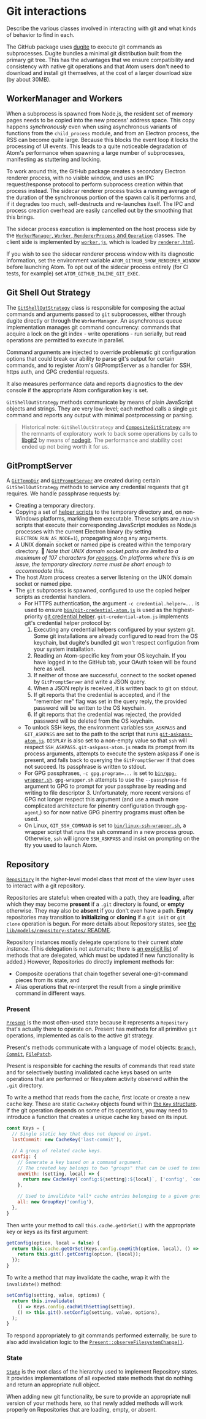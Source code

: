 # Git interactions

Describe the various classes involved in interacting with git and what kinds of behavior to find in each.

The GitHub package uses [dugite](https://github.com/desktop/dugite) to execute git commands as subprocesses. Dugite bundles a minimal git distribution built from the primary git tree. This has the advantages that we ensure compatibility and consistency with native git operations and that Atom users don't need to download and install git themselves, at the cost of a larger download size (by about 30MB).

## WorkerManager and Workers

When a subprocess is spawned from Node.js, the resident set of memory pages needs to be copied into the new process' address space. This copy happens _synchronously_ even when using asynchronous variants of functions from the `child_process` module, and from an Electron process, the RSS can become quite large. Because this blocks the event loop it locks the processing of UI events. This leads to a quite noticeable degradation of Atom's performance when spawning a large number of subprocesses, manifesting as stuttering and locking.

To work around this, the GitHub package creates a secondary Electron renderer process, with no visible window, and uses an IPC request/response protocol to perform subprocess creation within that process instead. The sidecar renderer process tracks a running average of the duration of the synchronous portion of the spawn calls it performs and, if it degrades too much, self-destructs and re-launches itself. The IPC and process creation overhead are easily cancelled out by the smoothing that this brings.

The sidecar process execution is implemented on the host process side by the [`WorkerManager`, `Worker`, `RendererProcess` and `Operation`](/lib/worker-manager.js) classes. The client side is implemented by [`worker.js`](/lib/worker.js), which is loaded by [`renderer.html`](/lib/renderer.html).

If you wish to see the sidecar renderer process window with its diagnostic information, set the environment variable `ATOM_GITHUB_SHOW_RENDERER_WINDOW` before launching Atom. To opt out of the sidecar process entirely (for CI tests, for example) set `ATOM_GITHUB_INLINE_GIT_EXEC`.

## Git Shell Out Strategy

The [`GitShellOutStrategy`](/lib/git-shell-out-strategy.js) class is responsible for composing the actual commands and arguments passed to `git` subprocesses, either through dugite directly or through the `WorkerManager`. An asynchronous queue implementation manages git command concurrency: commands that acquire a lock on the git index - write operations - run serially, but read operations are permitted to execute in parallel.

Command arguments are injected to override problematic git configuration options that could break our ability to parse git's output for certain commands, and to register Atom's GitPromptServer as a handler for SSH, https auth, and GPG credential requests.

It also measures performance data and reports diagnostics to the dev console if the appropriate Atom configuration key is set.

`GitShellOutStrategy` methods communicate by means of plain JavaScript objects and strings. They are very low-level; each method calls a single `git` command and reports any output with minimal postprocessing or parsing.

> Historical note: `GitShellOutStrategy` and [`CompositeGitStrategy`](/lib/composite-git-strategy.js) are the remnants of exploratory work to back some operations by calls to [libgit2](https://libgit2.org/) by means of [nodegit](https://www.npmjs.com/package/nodegit). The performance and stability cost ended up not being worth it for us.

## GitPromptServer

A [`GitTempDir`](/lib/git-temp-dir.js) and [`GitPromptServer`](/lib/git-prompt-server.js) are created during certain `GitShellOutStrategy` methods to service any credential requests that git requires. We handle passphrase requests by:

* Creating a temporary directory.
* Copying a set of [helper scripts](/bin) to the temporary directory and, on non-Windows platforms, marking them executable. These scripts are `/bin/sh` scripts that execute their corresponding JavaScript modules as Node.js processes with the current Electron binary (by setting `ELECTRON_RUN_AS_NODE=1`), propagating along any arguments.
* A UNIX domain socket or named pipe is created within the temporary directory. :memo: _Note that UNIX domain socket paths are limited to a maximum of 107 characters for [reasons](https://unix.stackexchange.com/questions/367008/why-is-socket-path-length-limited-to-a-hundred-chars). On platforms where this is an issue, the temporary directory name must be short enough to accommodate this._
* The host Atom process creates a server listening on the UNIX domain socket or named pipe.
* The `git` subprocess is spawned, configured to use the copied helper scripts as credential handlers.
  * For HTTPS authentication, the argument `-c credential.helper=...` is used to ensure [`bin/git-credential-atom.js`](/bin/git-credential-atom.js) is used as the highest-priority [git credential helper](https://git-scm.com/docs/git-credential). `git-credential-atom.js` implements git's credential helper protocol by:
    1. Executing any credential helpers configured by your system git. Some git installations are already configured to read from the OS keychain, but dugite's bundled git won't respect configution from your system installation.
    2. Reading an Atom-specific key from your OS keychain. If you have logged in to the GitHub tab, your OAuth token will be found here as well.
    3. If neither of those are successful, connect to the socket opened by `GitPromptServer` and write a JSON query.
    4. When a JSON reply is received, it is written back to git on stdout.
    5. If git reports that the credential is accepted, and if the "remember me" flag was set in the query reply, the provided password will be written to the OS keychain.
    6. If git reports that the credential was rejected, the provided password will be deleted from the OS keychain.
  * To unlock SSH keys, the environment variables `SSH_ASKPASS` and `GIT_ASKPASS` are set to the path to the script that runs [`git-askpass-atom.js`](bin/git-askpass-atom.js). `DISPLAY` is also set to a non-empty value so that `ssh` will respect `SSH_ASKPASS`. `git-askpass-atom.js` reads its prompt from its process arguments, attempts to execute the system askpass if one is present, and falls back to querying the `GitPromptServer` if that does not succeed. Its passphrase is written to stdout.
  * For GPG passphrases, `-c gpg.program=...` is set to [`bin/gpg-wrapper.sh`](/bin/gpg-wrapper.sh). `gpg-wrapper.sh` attempts to use the `--passphrase-fd` argument to GPG to prompt for your passphrase by reading and writing to file descriptor 3. Unfortunately, more recent versions of GPG not longer respect this argument (and use a much more complicated architecture for pinentry configuration through `gpg-agent`,) so for now native GPG pinentry programs must often be used.
  * On Linux, `GIT_SSH_COMMAND` is set to [`bin/linux-ssh-wrapper.sh`](/bin/linux-ssh-wrapper.sh), a wrapper script that runs the ssh command in a new process group. Otherwise, `ssh` will ignore `SSH_ASKPASS` and insist on prompting on the tty you used to launch Atom.

## Repository

[`Repository`](/lib/models/repository.js) is the higher-level model class that most of the view layer uses to interact with a git repository.

Repositories are stateful: when created with a path, they are **loading**, after which they may become **present** if a `.git` directory is found, or **empty** otherwise. They may also be **absent** if you don't even have a path. **Empty** repositories may transition to **initializing** or **cloning** if a `git init` or `git clone` operation is begun. For more details about Repository states, see [the `lib/models/repository-states/` README](/lib/models/repository-states/).

Repository instances mostly delegate operations to their current _state instance_. (This delegation is not automatic; there is [an explicit list](/lib/models/repository.js#L265-L363) of methods that are delegated, which must be updated if new functionality is added.) However, Repositories do directly implement methods for:

* Composite operations that chain together several one-git-command pieces from its state, and
* Alias operations that re-interpret the result from a single primitive command in different ways.

### Present

[`Present`](/lib/models/repository-states/present.js) is the most often-used state because it represents a `Repository` that's actually there to operate on. Present has methods for all primitive `git` operations, implemented as calls to the active git strategy.

Present's methods communicate with a language of model objects: [`Branch`](/lib/models/branch.js), [`Commit`](/lib/models/commit.js), [`FilePatch`](/lib/models/file-patch.js).

Present is responsible for caching the results of commands that read state and for selectively busting invalidated cache keys based on write operations that are performed or filesystem activity observed within the `.git` directory.

To write a method that reads from the cache, first locate or create a new cache key. These are static `CacheKey` objects found within [the `Key` structure](/lib/models/repository-states/present.js#L1072-L1165). If the git operation depends on some of its operations, you may need to introduce a function that creates a unique cache key based on its input.

```js
const Keys = {
  // Single static key that does not depend on input.
  lastCommit: new CacheKey('last-commit'),

  // A group of related cache keys.
  config: {
    // Generate a key based on a command argument.
    // The created key belongs to two "groups" that can be used to invalidate it.
    oneWith: (setting, local) => {
      return new CacheKey(`config:${setting}:${local}`, ['config', `config:${local}`]);
    },

    // Used to invalidate *all* cache entries belonging to a given group at once.
    all: new GroupKey('config'),
  },
}
```

Then write your method to call `this.cache.getOrSet()` with the appropriate key or keys as its first argument:

```js
getConfig(option, local = false) {
  return this.cache.getOrSet(Keys.config.oneWith(option, local), () => {
    return this.git().getConfig(option, {local});
  });
}
```

To write a method that may invalidate the cache, wrap it with the `invalidate()` method:

```js
setConfig(setting, value, options) {
  return this.invalidate(
    () => Keys.config.eachWithSetting(setting),
    () => this.git().setConfig(setting, value, options),
  );
}
```

To respond appropriately to git commands performed externally, be sure to also add invalidation logic to the [`Present::observeFilesystemChange()`](/lib/models/repository-states/present.js#L94-L160).

### State

[`State`](/lib/models/repository-states/state.js) is the root class of the hierarchy used to implement Repository states. It provides implementations of all expected state methods that do nothing and return an appropriate null object.

When adding new git functionality, be sure to provide an appropriate null version of your methods here, so that newly added methods will work properly on Repositories that are loading, empty, or absent.

